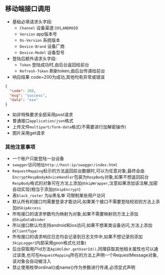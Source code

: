 ## 移动端接口调用
* 基础必填请求头字段:
    * `Channel` 设备渠道:`IOS`,`ANDROID`
    * `Version` app版本号
    * `Os-Version` 系统版本
    * `Device-Brand` 设备厂商
    * `Device-Model` 设备型号
* 登陆后额外请求头字段:
    * `Token` 登陆成功时,由后台返回给前台
    * `Refresh-Token` 刷新token,由后台传递给前台
* 响应结果 code=200为成功,其他均有异常或错误
```json
{
  "code": 200, 
  "msg": "success",
  "data": "xxx" 
}
```

* 如非特殊要求全部采用post请求
* 普通接口`application/json`格式 
* 上传文件`multipart/form-data`格式(不需要进行加解密操作)
* 图片采用get请求


### 其他注意事项
* 一个账户只能登陆一台设备
* `swagger`访问地址`http://host:ip/swagger/index.html`
* `RequestMapping`标示的方法返回前台数据时,可以为任意对象,最终会由`EncryptRespBodyAdviceHandler`包装为`RespBody`对象,如果不想返回前台`RespBody`格式的对象可在方法上添加`@SkipWrapper`,注意如果添加该注解,加密自动实现(相当于添加`@SkipEncrypt`)
* 表`black_roster` 为ip黑名单 可限制某些用户访问
* 默认所有的接口均需要登录才能访问,如果某个接口不需要登陆校验则方法上添加`@SkipAccess`
* 所有接口的请求参数均为映射为对象,如果不需要映射则方法上添加`@SkipDataBinder`
* 所以接口默认均支持android和ios访问,如果不想某类设备访问,方法上添加`@ClientType`
* 所有接口的请求响应日志均会记录到日志文件中,如果不想记录则添加`SkipLogger`(内部采用gson格式化对象)
* 后台获取用户id方法`ApiHolder.getUserId()`,同理获取其他相关属性也可以通过该类,也可在`RequestMapping`所在的方法上声明一个RequestMessage对象,该对象会自动被注入
* 禁止使用枚举ordinal()或name()作为参数进行传递,必须显式声明
